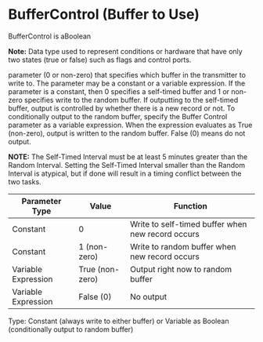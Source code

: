 # BufferControl (Buffer to Use)

BufferControl is aBoolean

**Note:** Data type used to represent conditions or hardware that have only two states (true or false) such as flags and control ports.

parameter (0 or non-zero) that specifies which buffer in the transmitter to write to. The parameter may be a constant or a variable expression. If the parameter is a constant, then 0 specifies a self-timed buffer and 1 or non-zero specifies write to the random buffer. If outputting to the self-timed buffer, output is controlled by whether there is a new record or not. To conditionally output to the random buffer, specify the Buffer Control parameter as a variable expression. When the expression evaluates as True (non-zero), output is written to the random buffer. False (0) means do not output.

**NOTE:** The Self-Timed Interval must be at least 5 minutes greater than the Random Interval. Setting the Self-Timed Interval smaller than the Random Interval is atypical, but if done will result in a timing conflict between the two tasks.

| Parameter Type      | Value           | Function                                          |
| ------------------- | --------------- | ------------------------------------------------- |
| Constant            | 0               | Write to self-timed buffer when new record occurs |
| Constant            | 1 (non-zero)    | Write to random buffer when new record occurs     |
| Variable Expression | True (non-zero) | Output right now to random buffer                 |
| Variable Expression | False (0)       | No output                                         |

Type: Constant (always write to either buffer) or Variable as Boolean (conditionally output to random buffer)
